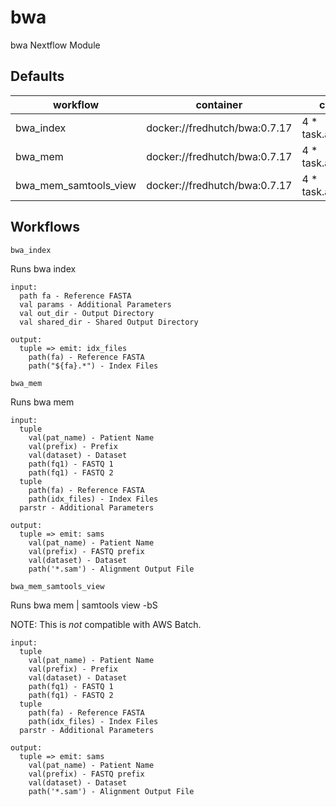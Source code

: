 # bwa

bwa Nextflow Module

## Defaults

| workflow | container | cpus | memory |
| --- | --- | --- | --- |
| bwa_index | docker://fredhutch/bwa:0.7.17 | 4 * task.attempt | 20.GB.plus(12.GB * task.attempt) |
| bwa_mem | docker://fredhutch/bwa:0.7.17 | 4 * task.attempt | 20.GB.plus(12.GB * task.attempt) |
| bwa_mem_samtools_view | docker://fredhutch/bwa:0.7.17 | 4 * task.attempt | 20.GB.plus(12.GB * task.attempt) |

## Workflows

`bwa_index`

Runs bwa index
```
input:
  path fa - Reference FASTA
  val params - Additional Parameters
  val out_dir - Output Directory
  val shared_dir - Shared Output Directory

output:
  tuple => emit: idx_files
    path(fa) - Reference FASTA
    path("${fa}.*") - Index Files
```

`bwa_mem`

Runs bwa mem
```
input:
  tuple
    val(pat_name) - Patient Name
    val(prefix) - Prefix
    val(dataset) - Dataset
    path(fq1) - FASTQ 1
    path(fq1) - FASTQ 2
  tuple
    path(fa) - Reference FASTA
    path(idx_files) - Index Files
  parstr - Additional Parameters

output:
  tuple => emit: sams
    val(pat_name) - Patient Name
    val(prefix) - FASTQ prefix
    val(dataset) - Dataset
    path('*.sam') - Alignment Output File
```

`bwa_mem_samtools_view`

Runs bwa mem | samtools view -bS

NOTE: This is *not* compatible with AWS Batch.
```
input:
  tuple
    val(pat_name) - Patient Name
    val(prefix) - Prefix
    val(dataset) - Dataset
    path(fq1) - FASTQ 1
    path(fq1) - FASTQ 2
  tuple
    path(fa) - Reference FASTA
    path(idx_files) - Index Files
  parstr - Additional Parameters

output:
  tuple => emit: sams
    val(pat_name) - Patient Name
    val(prefix) - FASTQ prefix
    val(dataset) - Dataset
    path('*.sam') - Alignment Output File
```
